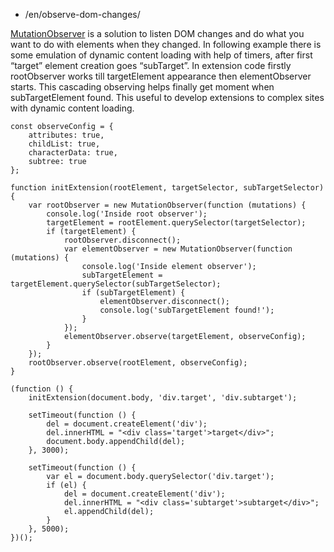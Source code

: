 -   /en/observe-dom-changes/

[MutationObserver](https://developer.mozilla.org/en/docs/Web/API/MutationObserver) is a solution to listen DOM changes and do what you want to do with elements when they changed. In following example there is some emulation of dynamic content loading with help of timers, after first “target” element creation goes “subTarget”. In extension code firstly rootObserver works till targetElement appearance then elementObserver starts. This cascading observing helps finally get moment when subTargetElement found. This useful to develop extensions to complex sites with dynamic content loading.

    const observeConfig = {
        attributes: true,
        childList: true,
        characterData: true,
        subtree: true
    };

    function initExtension(rootElement, targetSelector, subTargetSelector) {
        var rootObserver = new MutationObserver(function (mutations) {
            console.log('Inside root observer');
            targetElement = rootElement.querySelector(targetSelector);
            if (targetElement) {
                rootObserver.disconnect();
                var elementObserver = new MutationObserver(function (mutations) {
                    console.log('Inside element observer');
                    subTargetElement = targetElement.querySelector(subTargetSelector);
                    if (subTargetElement) {
                        elementObserver.disconnect();
                        console.log('subTargetElement found!');
                    }
                });
                elementObserver.observe(targetElement, observeConfig);
            }
        });
        rootObserver.observe(rootElement, observeConfig);
    }

    (function () {
        initExtension(document.body, 'div.target', 'div.subtarget');

        setTimeout(function () {
            del = document.createElement('div');
            del.innerHTML = "<div class='target'>target</div>";
            document.body.appendChild(del);
        }, 3000);

        setTimeout(function () {
            var el = document.body.querySelector('div.target');
            if (el) {
                del = document.createElement('div');
                del.innerHTML = "<div class='subtarget'>subtarget</div>";
                el.appendChild(del);
            }
        }, 5000);
    })();
